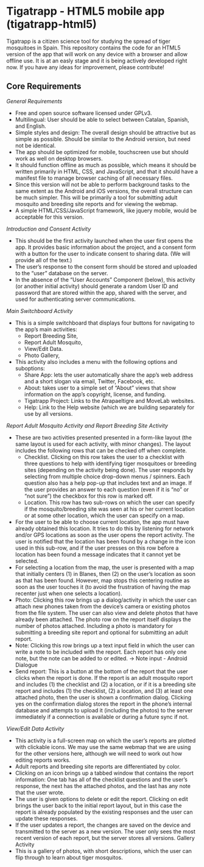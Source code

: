 Tigatrapp - HTML5 mobile app (tigatrapp-html5)
===============================================

Tigatrapp is a citizen science tool for studying the spread of tiger mosquitoes in Spain. This repository contains the code for an HTML5 version of the app that will work on any device with a browser and allow offline use. It is at an easly stage and it is being actively developed right now. If you have any ideas for improvement, please contribute!


Core Requirements
-----------------

_General Requirements_

* Free and open source software licensed under GPLv3.
* Multilingual: User should be able to select between Catalan, Spanish, and
English.
* Simple styles and design: The overall design should be attractive but as
simple as possible. Should be similar to the Android version, but need not be
identical.
* The app should be optimized for mobile, touchscreen use but should work as
well on desktop browsers.
* It should function offline as much as possible, which means it should be
written primarily in HTML, CSS, and JavaScript, and that it should have a
manifest file to manage browser caching of all necessary files.
* Since this version will not be able to perform background tasks to the same
extent as the Android and iOS versions, the overall structure can be much
simpler. This will be primarily a tool for submitting adult mosquito and
breeding site reports and for viewing the webmap.
* A simple HTML/CSS/JavaScript framework, like jquery mobile, would be
acceptable for this version.

_Introduction and Consent Activity_

* This should be the first activity launched when the user first opens the app. It
provides basic information about the project, and a consent form with a button
for the user to indicate consent to sharing data. (We will provide all of the
text.)
* The user’s response to the consent form should be stored and uploaded to
the “user” database on the server.
* In the absence of the “User Accounts” Component (below), this activity (or
another initial activity) should generate a random User ID and password that
are stored within the app, shared with the server, and used for authenticating
server communications.

_Main Switchboard Activity_

* This is a simple switchboard that displays four buttons for navigating to the
app’s main activities:
    * Report Breeding Site,
    * Report Adult Mosquito,
    * View/Edit Data.
    * Photo Gallery,
* This activity also includes a menu with the following options and suboptions:
    * Share App: lets the user automatically share the app’s web address
and a short slogan via email, Twitter, Facebook, etc.
    * About: takes user to a simple set of “About” views that show
information on the app’s copyright, license, and funding.
    * Tigatrapp Project: Links to the Atrapaeltigre and MoveLab websites.
    * Help: Link to the Help website (which we are building separately for
use by all versions.

_Report Adult Mosquito Activity and Report Breeding Site Activity_

* These are two activities presented presented in a form-like layout (the same
layout is used for each activity, with minor changes). The layout includes the
following rows that can be checked off when complete.
    * Checklist. Clicking on this row takes the user to a checklist with three
questions to help with identifying tiger mosquitoes or breeding sites
(depending on the activity being done). The user responds by selecting
from multiple choice drop-down menus / spinners. Each question also
has a help pop-up that includes text and an image. If the user provides
an answer to each question (even if it is “no” or “not sure”) the
checkbox for this row is marked off.
    * Location. This row has two sub-rows on which the user can specify if
the mosquito/breeding site was seen at his or her current location or at
some other location, which the user can specify on a map.
* For the user to be able to choose current location, the app must
have already obtained this location. It tries to do this by listening
for network and/or GPS locations as soon as the user opens the
report activity. The user is notified that the location has been
found by a change in the icon used in this sub-row, and if the
user presses on this row before a location has been found a
message indicates that it cannot yet be selected.
* For selecting a location from the map, the user is presented with
a map that initially centers (1) in Blanes, then (2) on the user’s
location as soon as that has been found. However, map stops
this centering routine as soon as the user touches it (to avoid
the frustration of having the map recenter just when one selects
a location).
* Photo: Clicking this row brings up a dialog/activity in which the user can attach
new phones taken from the device’s camera or existing photos from the file
system. The user can also view and delete photos that have already been
attached. The photo row on the report itself displays the number of photos
attached. Including a photo is mandatory for submitting a breeding site report
and optional for submitting an adult report.
* Note: Clicking this row brings up a text input field in which the user can write a
note to be included with the report. Each report has only one note, but the
note can be added to or edited.
→ Note input - Android Dialogue
* Send report: This is a button at the bottom of the report that the user clicks
when the report is done. If the report is an adult mosquito report and includes
(1) the checklist and (2) a location, or if it is a breeding site report and
includes (1) the checklist, (2) a location, and (3) at least one attached photo,
then the user is shown a confirmation dialog. Clicking yes on the confirmation
dialog stores the report in the phone’s internal database and attempts to
upload it (including the photos) to the server immediately if a connection is
available or during a future sync if not.

_View/Edit Data Activity_

* This activity is a full-screen map on which the user’s reports are plotted with
clickable icons. We may use the same webmap that we are using for the other
versions here, although we will need to work out how editing reports works.
* Adult reports and breeding site reports are differentiated by color.
* Clicking on an icon brings up a tabbed window that contains the report
information: One tab has all of the checklist questions and the user’s
response, the next has the attached photos, and the last has any note that the
user wrote.
* The user is given options to delete or edit the report. Clicking on edit brings
the user back to the initial report layout, but in this case the report is already
populated by the existing responses and the user can update these
responses.
* If the user updates a report, the changes are saved on the device and
transmitted to the server as a new version. The user only sees the most
recent version of each report, but the server stores all versions.
Gallery Activity
* This is a gallery of photos, with short descriptions, which the user can flip
through to learn about tiger mosquitos.
